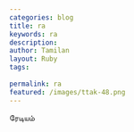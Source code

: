 ```yaml
---
categories: blog
title: ra
keywords: ra
description: 
author: Tamilan
layout: Ruby
tags: 
 
permalink: ra
featured: /images/ttak-48.png
---
```

  
ரேடியம்  
